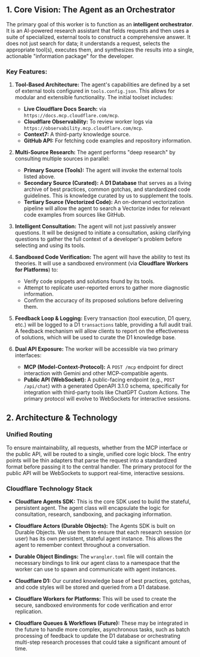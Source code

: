 ## 1. Core Vision: The Agent as an Orchestrator

The primary goal of this worker is to function as an **intelligent orchestrator**. It is an AI-powered research assistant that fields requests and then uses a suite of specialized, external tools to construct a comprehensive answer. It does not just search for data; it understands a request, selects the appropriate tool(s), executes them, and synthesizes the results into a single, actionable "information package" for the developer.

### Key Features:

1.  **Tool-Based Architecture:** The agent's capabilities are defined by a set of external tools configured in `tools.config.json`. This allows for modular and extensible functionality. The initial toolset includes:
    *   **Live Cloudflare Docs Search:** via `https://docs.mcp.cloudflare.com/mcp`.
    *   **Cloudflare Observability:** To review worker logs via `https://observability.mcp.cloudflare.com/mcp`.
    *   **Context7:** A third-party knowledge source.
    *   **GitHub API:** For fetching code examples and repository information.

2.  **Multi-Source Research:** The agent performs "deep research" by consulting multiple sources in parallel:
    *   **Primary Source (Tools):** The agent will invoke the external tools listed above.
    *   **Secondary Source (Curated):** A **D1 Database** that serves as a living archive of best practices, common gotchas, and standardized code guidelines. This is knowledge curated by us to supplement the tools.
    *   **Tertiary Source (Vectorized Code):** An on-demand vectorization pipeline will allow the agent to search a Vectorize index for relevant code examples from sources like GitHub.

3.  **Intelligent Consultation:** The agent will not just passively answer questions. It will be designed to initiate a consultation, asking clarifying questions to gather the full context of a developer's problem before selecting and using its tools.

4.  **Sandboxed Code Verification:** The agent will have the ability to test its theories. It will use a sandboxed environment (via **Cloudflare Workers for Platforms**) to:
    *   Verify code snippets and solutions found by its tools.
    *   Attempt to replicate user-reported errors to gather more diagnostic information.
    *   Confirm the accuracy of its proposed solutions before delivering them.

5.  **Feedback Loop & Logging:** Every transaction (tool execution, D1 query, etc.) will be logged to a D1 `transactions` table, providing a full audit trail. A feedback mechanism will allow clients to report on the effectiveness of solutions, which will be used to curate the D1 knowledge base.

6.  **Dual API Exposure:** The worker will be accessible via two primary interfaces:
    *   **MCP (Model-Context-Protocol):** A `POST /mcp` endpoint for direct interaction with Gemini and other MCP-compatible agents.
    *   **Public API (WebSocket):** A public-facing endpoint (e.g., `POST /api/chat`) with a generated OpenAPI 3.1.0 schema, specifically for integration with third-party tools like ChatGPT Custom Actions. The primary protocol will evolve to WebSockets for interactive sessions.

## 2. Architecture & Technology

### Unified Routing

To ensure maintainability, all requests, whether from the MCP interface or the public API, will be routed to a single, unified core logic block. The entry points will be thin adapters that parse the request into a standardized format before passing it to the central handler. The primary protocol for the public API will be WebSockets to support real-time, interactive sessions.

### Cloudflare Technology Stack

*   **Cloudflare Agents SDK:** This is the core SDK used to build the stateful, persistent agent. The agent class will encapsulate the logic for consultation, research, sandboxing, and packaging information.

*   **Cloudflare Actors (Durable Objects):** The Agents SDK is built on Durable Objects. We use them to ensure that each research session (or user) has its own persistent, stateful agent instance. This allows the agent to remember context throughout a conversation.

*   **Durable Object Bindings:** The `wrangler.toml` file will contain the necessary bindings to link our agent class to a namespace that the worker can use to spawn and communicate with agent instances.

*   **Cloudflare D1:** Our curated knowledge base of best practices, gotchas, and code styles will be stored and queried from a D1 database.

*   **Cloudflare Workers for Platforms:** This will be used to create the secure, sandboxed environments for code verification and error replication.

*   **Cloudflare Queues & Workflows (Future):** These may be integrated in the future to handle more complex, asynchronous tasks, such as batch processing of feedback to update the D1 database or orchestrating multi-step research processes that could take a significant amount of time.
